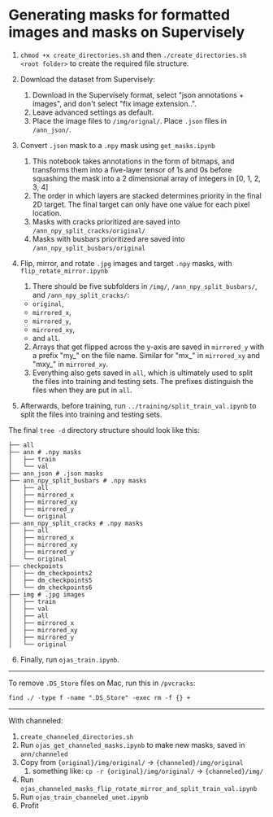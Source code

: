 # Generating masks for formatted images and masks on Supervisely

1. `chmod +x create_directories.sh` and then `./create_directories.sh <root folder>` to create the required file structure.

2. Download the dataset from Supervisely:
   1. Download in the Supervisely format, select "json annotations + images", and don't select "fix image extension..".
   2. Leave advanced settings as default.
   3. Place the image files to `/img/orignal/`. Place `.json` files in `/ann_json/`.

3. Convert `.json` mask to a `.npy` mask using `get_masks.ipynb`
   1. This notebook takes annotations in the form of bitmaps, and transforms them into a five-layer tensor of 1s and 0s before squashing the mask into a 2 dimensional array of integers in [0, 1, 2, 3, 4]
   2. The order in which layers are stacked determines priority in the final 2D target. The final target can only have one value for each pixel location.
   3. Masks with cracks prioritized are saved into `/ann_npy_split_cracks/original/`
   4. Masks with busbars prioritized are saved into `/ann_npy_split_busbars/original`

4. Flip, mirror, and rotate `.jpg` images and target `.npy` masks, with `flip_rotate_mirror.ipynb`
   1. There should be five subfolders in `/img/`, `/ann_npy_split_busbars/`, and `/ann_npy_split_cracks/`: 
    - `original`, 
    - `mirrored_x`, 
    - `mirrored_y`, 
    - `mirrored_xy`, 
    - and `all`. 
   2. Arrays that get flipped across the y-axis are saved in `mirrored_y` with a prefix "my_" on the file name. Similar for "mx_" in `mirrored_xy` and "mxy_" in `mirrored_xy`. 
   3. Everything also gets saved in `all`, which is ultimately used to split the files into training and testing sets. The prefixes distinguish the files when they are put in `all`.

5. Afterwards, before training, run `../training/split_train_val.ipynb` to split the files into training and testing sets.

The final `tree -d` directory structure should look like this:
```
├── all
├── ann # .npy masks
│   ├── train
│   └── val
├── ann_json # .json masks
├── ann_npy_split_busbars # .npy masks
│   ├── all
│   ├── mirrored_x
│   ├── mirrored_xy
│   ├── mirrored_y
│   └── original
├── ann_npy_split_cracks # .npy masks
│   ├── all
│   ├── mirrored_x
│   ├── mirrored_xy
│   ├── mirrored_y
│   └── original
├── checkpoints
│   ├── dm_checkpoints2
│   ├── dm_checkpoints5
│   └── dm_checkpoints6
├── img # .jpg images
│   ├── train
│   ├── val
│   ├── all
│   ├── mirrored_x
│   ├── mirrored_xy
│   ├── mirrored_y
│   └── original
```


6. Finally, run `ojas_train.ipynb`.

---

To remove `.DS_Store` files on Mac, run this in `/pvcracks`:

```
find ./ -type f -name ".DS_Store" -exec rm -f {} +
```

----

With channeled:

1. `create_channeled_directories.sh`
2. Run `ojas_get_channeled_masks.ipynb` to make new masks, saved in  `ann/channeled`
3. Copy from `{original}/img/original/` -> `{channeled}/img/original`
   1. something like: `cp -r {original}/img/original/` -> `{channeled}/img/`
4. Run `ojas_channeled_masks_flip_rotate_mirror_and_split_train_val.ipynb`
5. Run `ojas_train_channeled_unet.ipynb`
6. Profit